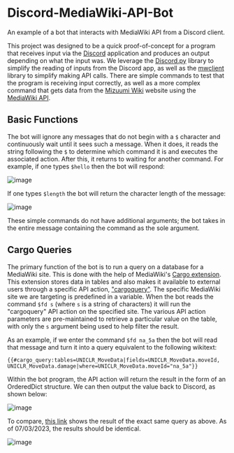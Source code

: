 # Discord-MediaWiki-API-Bot
An example of a bot that interacts with MediaWiki API from a Discord client.

This project was designed to be a quick proof-of-concept for a program that receives input via the [Discord](https://discord.com/) application and produces an output depending on what the input was. We leverage the [Discord.py](https://pypi.org/project/discord.py/) library to simplify the reading of inputs from the Discord app, as well as the [mwclient](https://github.com/mwclient/mwclient) library to simplify making API calls. There are simple commands to test that the program is receiving input correctly, as well as a more complex command that gets data from the [Mizuumi Wiki](https://wiki.gbl.gg/w/Main_Page) website using the [MediaWiki API](https://www.mediawiki.org/wiki/API:Main_page).

Basic Functions
---
The bot will ignore any messages that do not begin with a `$` character and continuously wait until it sees such a message. When it does, it reads the string following the `$` to determine which command it is and executes the associated action. After this, it returns to waiting for another command.
For example, if one types `$hello` then the bot will respond:

![image](https://github.com/eglopez07/Discord-MediaWiki-API-Bot/assets/9082653/1515150f-e4af-447a-9b35-96773b8581ee)

If one types `$length` the bot will return the character length of the message:

![image](https://github.com/eglopez07/Discord-MediaWiki-API-Bot/assets/9082653/8a3d0232-7089-458a-a795-87f26eed8935)

These simple commands do not have additional arguments; the bot takes in the entire message containing the command as the sole argument.

Cargo Queries
---
The primary function of the bot is to run a query on a database for a MediaWiki site. This is done with the help of MediaWiki's [Cargo extension](https://www.mediawiki.org/wiki/Extension:Cargo). This extension stores data in tables and also makes it available to external users through a specific API action, ["cargoquery"](https://discoursedb.org/w/api.php?action=help&modules=cargoquery).
The specific MediaWiki site we are targeting is predefined in a variable. When the bot reads the command `$fd s` (where `s` is a string of characters) it will run the "cargoquery" API action on the specified site. The various API action parameters are pre-maintained to retrieve a particular value on the table, with only the `s` argument being used to help filter the result.

As an example, if we enter the command `$fd na_5a` then the bot will read that message and turn it into a query equivalent to the following wikitext:

    {{#cargo_query:tables=UNICLR_MoveData|fields=UNICLR_MoveData.moveId, UNICLR_MoveData.damage|where=UNICLR_MoveData.moveId="na_5a"}}

Within the bot program, the API action will return the result in the form of an OrderedDict structure. We can then output the value back to Discord, as shown below:

![image](https://github.com/eglopez07/Discord-MediaWiki-API-Bot/assets/9082653/48bfe697-c4e1-4a40-87fd-5eef71f86372)

To compare, [this link](https://wiki.gbl.gg/w/Special:CargoQuery?title=Special%3ACargoQuery&tables=UNICLR_MoveData%2C+&fields=UNICLR_MoveData.moveId%2C+UNICLR_MoveData.damage%2C+&where=UNICLR_MoveData.moveId%3D%22na_5a%22&join_on=&group_by=&having=&order_by%5B0%5D=&order_by_options%5B0%5D=ASC&limit=&offset=&format=) shows the result of the exact same query as above. As of 07/03/2023, the results should be identical.

![image](https://github.com/eglopez07/Discord-MediaWiki-API-Bot/assets/9082653/7fbe13c7-754f-48ae-8fb1-9b3fe908e0ef)
